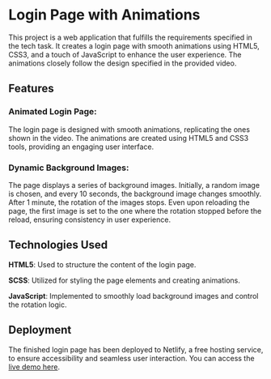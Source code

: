 # Login Page with Animations

This project is a web application that fulfills the requirements specified in the tech task. It creates a login page with smooth animations using HTML5, CSS3, and a touch of JavaScript to enhance the user experience. The animations closely follow the design specified in the provided video.

## Features
### Animated Login Page: 
The login page is designed with smooth animations, replicating the ones shown in the video. The animations are created using HTML5 and CSS3 tools, providing an engaging user interface.

### Dynamic Background Images: 
The page displays a series of background images. Initially, a random image is chosen, and every 10 seconds, the background image changes smoothly. After 1 minute, the rotation of the images stops. Even upon reloading the page, the first image is set to the one where the rotation stopped before the reload, ensuring consistency in user experience.


## Technologies Used
**HTML5**: Used to structure the content of the login page.

**SCSS**: Utilized for styling the page elements and creating animations.

**JavaScript**: Implemented to smoothly load background images and control the rotation logic.

## Deployment
The finished login page has been deployed to Netlify, a free hosting service, to ensure accessibility and seamless user interaction. You can access the [live demo here](https://qcrm-login-page.netlify.app/).
